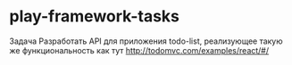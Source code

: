 # play-framework-tasks
Задача
Разработать API для приложения todo-list, реализующее такую же функциональность как тут http://todomvc.com/examples/react/#/

